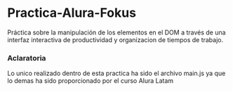 <h1 aling="center">Practica-Alura-Fokus</h1>
Práctica sobre la manipulación de los elementos en el DOM a través de una interfaz interactiva de productividad y organizacion de tiempos de trabajo.

<h3>Aclaratoria</h3>
<p>Lo unico realizado dentro de esta practica ha sido el archivo main.js ya que lo demas ha sido proporcionado por el curso Alura Latam</p>
